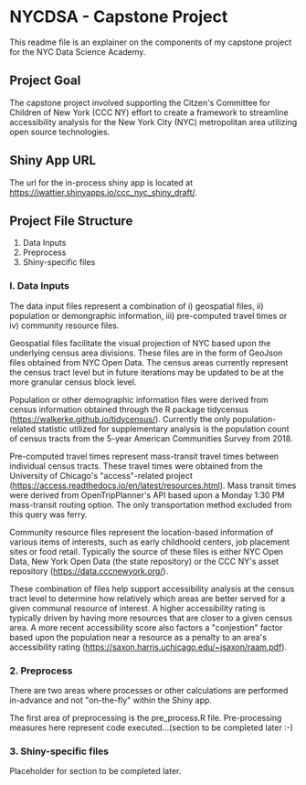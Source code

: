 # NYCDSA - Capstone Project

This readme file is an explainer on the components of my capstone project for the NYC Data Science Academy.

## Project Goal

The capstone project involved supporting the Citzen's Committee for Children of New York (CCC NY) effort to create a framework to streamline accessibility analysis for the New York City (NYC) metropolitan area utilizing open source technologies.

## Shiny App URL

The url for the in-process shiny app is located at <https://jwattier.shinyapps.io/ccc_nyc_shiny_draft/>.

## Project File Structure

1. Data Inputs
2. Preprocess
3. Shiny-specific files

### I. Data Inputs

The data input files represent a combination of i) geospatial files, ii) population or demongraphic information, iii) pre-computed travel times or iv) community resource files.

Geospatial files facilitate the visual projection of NYC based upon the underlying census area divisions. These files are in the form of GeoJson files obtained from NYC Open Data. The census areas currently represent the census tract level but in future iterations may be updated to be at the more granular census block level.

Population or other demographic information files were derived from census information obtained through the R package tidycensus (<https://walkerke.github.io/tidycensus/>). Currently the only population-related statistic utilized for supplementary analysis is the population count of census tracts from the 5-year American Communities Survey from 2018.

Pre-computed travel times represent mass-transit travel times between individual census tracts. These travel times were obtained from the University of Chicago's "access"-related project (<https://access.readthedocs.io/en/latest/resources.html>). Mass transit times were derived from OpenTripPlanner's API based upon a Monday 1:30 PM mass-transit routing option. The only transportation method excluded from this query was ferry.

Community resource files represent the location-based information of various items of interests, such as early childhoold centers, job placement sites or food retail. Typically the source of these files is either NYC Open Data, New York Open Data (the state repository) or the CCC NY's asset repository (<https://data.cccnewyork.org/>).

These combination of files help support accessibility analysis at the census tract level to determine how relatively which areas are better served for a given communal resource of interest. A higher accessibility rating is typically driven by having more resources that are closer to a given census area. A more recent accessibility score also factors a "conjestion" factor based upon the population near a resource as a penalty to an area's accessibility rating (<https://saxon.harris.uchicago.edu/~jsaxon/raam.pdf>).

### 2. Preprocess

There are two areas where processes or other calculations are performed in-advance and not "on-the-fly" within the Shiny app.

The first area of preprocessing is the pre_process.R file. Pre-processing measures here represent code executed...(section to be completed later :-)

### 3. Shiny-specific files

Placeholder for section to be completed later.
